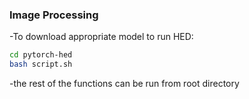 ### Image Processing


-To download appropriate model to run HED:
```bash
cd pytorch-hed
bash script.sh
```
-the rest of the functions can be run from root directory
